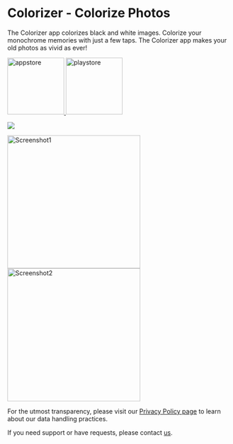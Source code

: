 # Colorizer - Colorize Photos

The Colorizer app colorizes black and white images. Colorize your monochrome memories with just a few taps. The Colorizer app makes your old photos as vivid as ever! 

<a href="https://apps.apple.com/us/app/colorizer-colorize-photos/id6590601683">
  <img src="https://elibooklover.github.io/Colorizer/appstore.png" alt="appstore" width="128"/>
</a>
<a href="https://play.google.com/store/apps/details?id=com.hoyeolkim.colorizer">
  <img src="https://elibooklover.github.io/Colorizer/playstore.png" alt="playstore" width="128"/>
</a>

![](https://elibooklover.github.io/Colorizer/ColorizerDemo.gif)

<img src="https://elibooklover.github.io/Colorizer/Screenshot1.png" alt="Screenshot1" width="300"/><img src="https://elibooklover.github.io/Colorizer/Screenshot2.png" alt="Screenshot2" width="300"/>


For the utmost transparency, please visit our [Privacy Policy page](privacy.md) to learn about our data handling practices.

If you need support or have requests, please contact [us](mailto:appdeveloperkim@gmail.com).
